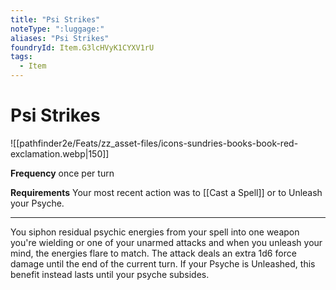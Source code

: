 ```yaml
---
title: "Psi Strikes"
noteType: ":luggage:"
aliases: "Psi Strikes"
foundryId: Item.G3lcHVyK1CYXV1rU
tags:
  - Item
---
```


# Psi Strikes
![[pathfinder2e/Feats/zz_asset-files/icons-sundries-books-book-red-exclamation.webp|150]]

**Frequency** once per turn

**Requirements** Your most recent action was to [[Cast a Spell]] or to Unleash your Psyche.

* * *

You siphon residual psychic energies from your spell into one weapon you're wielding or one of your unarmed attacks and when you unleash your mind, the energies flare to match. The attack deals an extra 1d6 force damage until the end of the current turn. If your Psyche is Unleashed, this benefit instead lasts until your psyche subsides.
